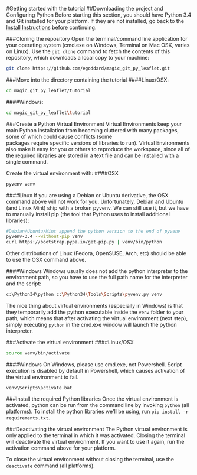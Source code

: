 #Getting started with the tutorial
##Downloading the project and Configuring Python
Before starting this section, you should have Python 3.4 and Git installed for 
your platform. If they are not installed, go back to the [Install Instructions](../README.md) 
before continuing.

###Cloning the repository
Open the terminal/command line application for your operating system (cmd.exe 
on Windows, Terminal on Mac OSX, varies on Linux). Use the `git clone` command 
to fetch the contents of this repository, which downloads a local copy to your 
machine:
```bash
git clone https://github.com/egoddard/magic_git_py_leaflet.git
```

###Move into the directory containing the tutorial
####Linux/OSX:
```bash
cd magic_git_py_leaflet/tutorial
```
####Windows:
```bash
cd magic_git_py_leaflet\tutorial
```

###Create a Python Virtual Environment
Virtual Environments keep your main Python installation from becoming 
cluttered with many packages, some of which could cause conflicts (some  
packages require specific versions of libraries to run). Virtual Environments 
also make it easy for you or others to reproduce the workspace, since all of the 
required libraries are stored in a text file and can be installed with a single 
command.

Create the virtual environment with:
####OSX
```bash
pyvenv venv
```
####Linux
If you are using a Debian or Ubuntu derivative, the OSX command above 
will not work for you. Unfortunately, Debian and Ubuntu (and Linux Mint) ship 
with a broken pyvenv. We can still use it, but we have to manually install pip 
(the tool that Python uses to install additional libraries):
```bash
#Debian/Ubuntu/Mint append the python version to the end of pyvenv
pyvenv-3.4 --without-pip venv
curl https://bootstrap.pypa.io/get-pip.py | venv/bin/python
```

Other distributions of Linux (Fedora, OpenSUSE, Arch, etc) should be able to 
use the OSX command above.

####Windows
Windows usually does not add the python interpreter to the environment path, 
so you have to use the full path name for the interpreter and the script:
```bash
c:\Python34\python c:\Python34\Tools\Scripts\pyvenv.py venv
```

The nice thing about virtual environments (especially in Windows) is that 
they temporarily add the python executable inside the `venv` folder to your 
path, which means that after activating the virtual environment (next step), 
simply executing `python` in the cmd.exe window will launch the python 
interpreter.

###Activate the virtual environment
####Linux/OSX
```bash
source venv/bin/activate
```
####Windows
On Windows, please use cmd.exe, not Powershell. Script execution is disabled 
by default in Powershell, which causes activation of the virtual environment 
to fail.
```batchfile
venv\Scripts\activate.bat
```

###Install the required Python libraries
Once the virtual environment is activated, python can be run from the command 
line by invoking `python` (all platforms). To install the 
python libraries we'll be using, run `pip install -r requirements.txt`.

###Deactivating the virtual environment
The Python virtual environment is only applied to the terminal in which it was 
activated. Closing the terminal will deactivate the virtual environment. If you want 
to use it again, run the activation command above for your platform.

To close the virtual environment without closing the terminal, use the 
`deactivate` command (all platforms).
